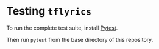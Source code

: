# Testing `tflyrics`

To run the complete test suite, install
[Pytest](https://docs.pytest.org/en/latest/).

Then run `pytest` from the base directory of this repository.